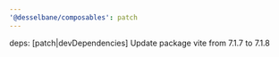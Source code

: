 ```yaml
---
'@desselbane/composables': patch
---
```


deps: [patch|devDependencies] Update package vite from 7.1.7 to 7.1.8
